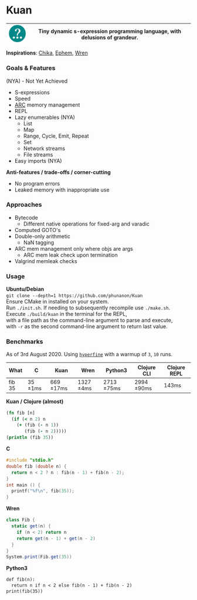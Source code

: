 # Kuan

| ![Kuan logo](media/Kuan-7.png) | Tiny dynamic s-expression programming language, with delusions of grandeur. |
| - | - |

**Inspirations**: [Chika](https://github.com/phunanon/Chika), [Ephem](https://github.com/phunanon/Ephem), [Wren](https://github.com/wren-lang/wren)

### Goals & Features

(NYA) - Not Yet Achieved

- S-expressions
- Speed
- [ARC](https://en.wikipedia.org/wiki/Automatic_Reference_Counting) memory management
- REPL
- Lazy enumerables (NYA)
  - List
  - Map
  - Range, Cycle, Emit, Repeat
  - Set
  - Network streams
  - File streams
- Easy imports (NYA)

**Anti-features / trade-offs / corner-cutting**  
- No program errors
- Leaked memory with inappropriate use

### Approaches

- Bytecode
  - Different native operations for fixed-arg and varadic
- Computed GOTO's
- Double-only arithmetic
  - NaN tagging
- ARC mem management only where objs are args
  - ARC mem leak check upon termination
- Valgrind memleak checks

### Usage

**Ubuntu/Debian**  
`git clone --depth=1 https://github.com/phunanon/Kuan`  
Ensure CMake in installed on your system.  
Run `./init.sh`. If needing to subsequently recompile use `./make.sh`.  
Execute `./build/kuan` in the terminal for the REPL,  
with a file path as the command-line argument to parse and execute,  
with `-r` as the second command-line argument to return last value.

### Benchmarks

As of 3rd August 2020. Using [`hyperfine`](https://github.com/sharkdp/hyperfine) with a warmup of `3`, `10` runs.

| What   | C       | Kuan      | Wren      | Python3    | Clojure CLI | Clojure REPL |
| ------ | ------- | --------- | --------- | ---------- | ----------- | ------------ |
| fib 35 | 35 ±1ms | 669 ±17ms | 1327 ±4ms | 2713 ±75ms | 2994 ±90ms  | 143ms        |

**Kuan / Clojure (almost)**

```clj
(fn fib [n]
  (if (< n 2) n
    (+ (fib (- n 1))
       (fib (- n 2)))))
(println (fib 35))
```

**C**

```c
#include "stdio.h"
double fib (double n) {
  return n < 2 ? n : fib(n - 1) + fib(n - 2);
}
int main () {
  printf("%f\n", fib(35));
}
```

**Wren**

```csharp
class Fib {
  static get(n) {
    if (n < 2) return n
    return get(n - 1) + get(n - 2)
  }
}
System.print(Fib.get(35))
```

**Python3**

```py3
def fib(n):
  return n if n < 2 else fib(n - 1) + fib(n - 2)
print(fib(35))
```